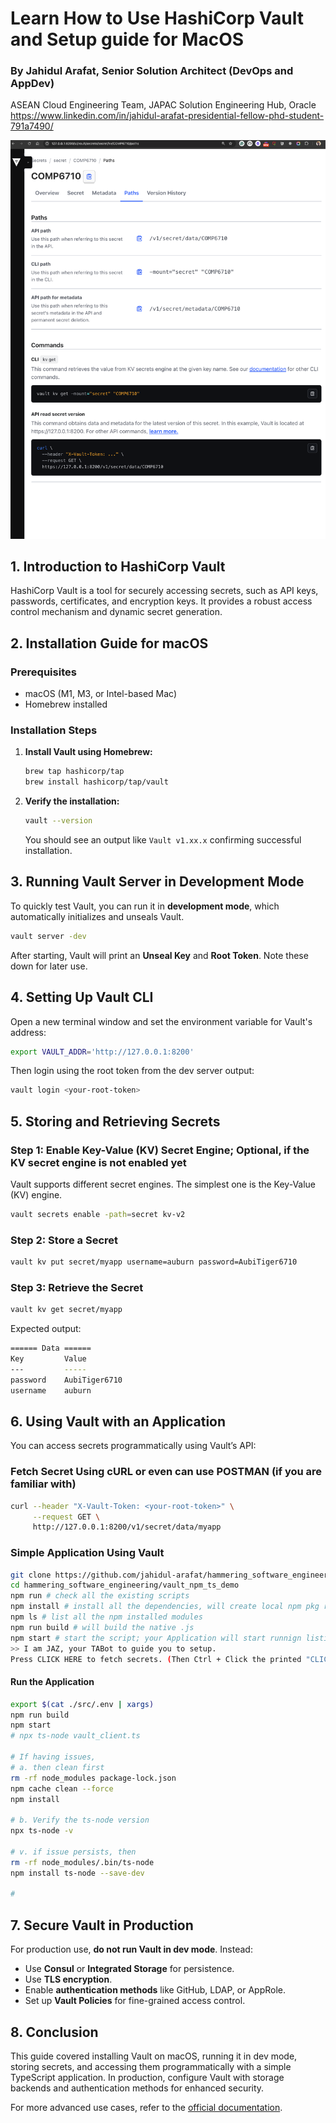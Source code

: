# Learn How to Use HashiCorp Vault and Setup guide for MacOS
### By Jahidul Arafat, Senior Solution Architect (DevOps and AppDev) 
ASEAN Cloud Engineering Team, JAPAC Solution Engineering Hub,
Oracle
https://www.linkedin.com/in/jahidul-arafat-presidential-fellow-phd-student-791a7490/

![vault_image1.png](../public/vault_image1.png)

## 1. Introduction to HashiCorp Vault

HashiCorp Vault is a tool for securely accessing secrets, such as API keys, passwords, certificates, and encryption keys. It provides a robust access control mechanism and dynamic secret generation.

## 2. Installation Guide for macOS

### Prerequisites

- macOS (M1, M3, or Intel-based Mac)
- Homebrew installed

### Installation Steps

1. **Install Vault using Homebrew:**

   ```sh
   brew tap hashicorp/tap
   brew install hashicorp/tap/vault
   ```

2. **Verify the installation:**

   ```sh
   vault --version
   ```

   You should see an output like `Vault v1.xx.x` confirming successful installation.


## 3. Running Vault Server in Development Mode

To quickly test Vault, you can run it in **development mode**, which automatically initializes and unseals Vault.

```sh
vault server -dev
```

After starting, Vault will print an **Unseal Key** and **Root Token**. Note these down for later use.

## 4. Setting Up Vault CLI

Open a new terminal window and set the environment variable for Vault's address:

```sh
export VAULT_ADDR='http://127.0.0.1:8200'
```

Then login using the root token from the dev server output:

```sh
vault login <your-root-token>
```

## 5. Storing and Retrieving Secrets

### Step 1: Enable Key-Value (KV) Secret Engine; Optional, if the KV secret engine is not enabled yet

Vault supports different secret engines. The simplest one is the Key-Value (KV) engine.

```sh
vault secrets enable -path=secret kv-v2
```

### Step 2: Store a Secret

```sh
vault kv put secret/myapp username=auburn password=AubiTiger6710
```

### Step 3: Retrieve the Secret

```sh
vault kv get secret/myapp
```

Expected output:

```sh
====== Data ======
Key         Value
---         -----
password    AubiTiger6710
username    auburn
```

## 6. Using Vault with an Application

You can access secrets programmatically using Vault’s API:

### Fetch Secret Using cURL or even can use POSTMAN (if you are familiar with)

```sh
curl --header "X-Vault-Token: <your-root-token>" \
     --request GET \
     http://127.0.0.1:8200/v1/secret/data/myapp
```

### Simple Application Using Vault

```sh
git clone https://github.com/jahidul-arafat/hammering_software_engineering 
cd hammering_software_engineering/vault_npm_ts_demo
npm run # check all the existing scripts
npm install # install all the dependencies, will create local npm pkg repo at node_modules
npm ls # list all the npm installed modules
npm run build # will build the native .js
npm start # start the script; your Application will start runnign listing to the VAULT to fetch secrets
>> I am JAZ, your TABot to guide you to setup.
Press CLICK HERE to fetch secrets. (Then Ctrl + Click the printed "CLICK HERE" link.)
```


#### Run the Application

```sh
export $(cat ./src/.env | xargs)
npm run build 
npm start
# npx ts-node vault_client.ts

# If having issues, 
# a. then clean first
rm -rf node_modules package-lock.json
npm cache clean --force
npm install

# b. Verify the ts-node version
npx ts-node -v

# v. if issue persists, then
rm -rf node_modules/.bin/ts-node
npm install ts-node --save-dev

#
```

## 7. Secure Vault in Production

For production use, **do not run Vault in dev mode**. Instead:

- Use **Consul** or **Integrated Storage** for persistence.
- Use **TLS encryption**.
- Enable **authentication methods** like GitHub, LDAP, or AppRole.
- Set up **Vault Policies** for fine-grained access control.

## 8. Conclusion

This guide covered installing Vault on macOS, running it in dev mode, storing secrets, and accessing them programmatically with a simple TypeScript application. In production, configure Vault with storage backends and authentication methods for enhanced security.

For more advanced use cases, refer to the [official documentation](https://developer.hashicorp.com/vault/docs).

